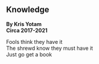 ## Knowledge
**By Kris Yotam**  
**Circa 2017-2021**  

Fools think they have it  
The shrewd know they must have it  
Just go get a book
